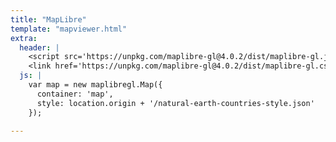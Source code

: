 ```yaml
---
title: "MapLibre"
template: "mapviewer.html"
extra:
  header: |
    <script src='https://unpkg.com/maplibre-gl@4.0.2/dist/maplibre-gl.js'></script>
    <link href='https://unpkg.com/maplibre-gl@4.0.2/dist/maplibre-gl.css' rel='stylesheet' />
  js: |
    var map = new maplibregl.Map({
      container: 'map',
      style: location.origin + '/natural-earth-countries-style.json'
    });

---
```

